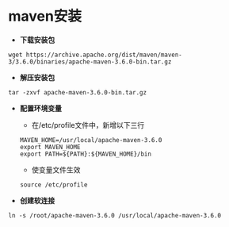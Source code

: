 # maven安装

* **下载安装包**

```shell
wget https://archive.apache.org/dist/maven/maven-3/3.6.0/binaries/apache-maven-3.6.0-bin.tar.gz
```

* **解压安装包**

```shell
tar -zxvf apache-maven-3.6.0-bin.tar.gz
```

* **配置环境变量**

  * 在/etc/profile文件中，新增以下三行

  ```shell
  MAVEN_HOME=/usr/local/apache-maven-3.6.0
  export MAVEN_HOME
  export PATH=${PATH}:${MAVEN_HOME}/bin
  ```

  * 使变量文件生效

  ```shell
  source /etc/profile
  ```

* **创建软连接**

```shell
ln -s /root/apache-maven-3.6.0 /usr/local/apache-maven-3.6.0
```

